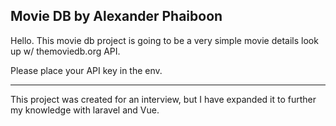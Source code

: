 ## Movie DB by Alexander Phaiboon

Hello. This movie db project is going to be a very simple movie details look up w/ themoviedb.org API.

Please place your API key in the env.

---

This project was created for an interview, but I have expanded it to further my knowledge with laravel and Vue.
